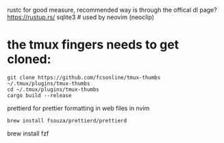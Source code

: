 
rustc for good measure, recommended way is through the offical dl page? https://rustup.rs/
sqlite3 # used by neovim (neoclip)

# the tmux fingers needs to get cloned:
```
git clone https://github.com/fcsonline/tmux-thumbs ~/.tmux/plugins/tmux-thumbs
cd ~/.tmux/plugins/tmux-thumbs
cargo build --release
```

prettierd for prettier formatting in web files in nvim
```
brew install fsouza/prettierd/prettierd
```

brew install fzf
